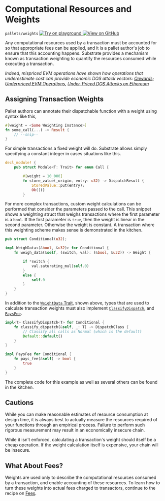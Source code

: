 # Computational Resources and Weights

`pallets/weights`
[
	![Try on playground](https://img.shields.io/badge/Playground-Try%20it!-brightgreen?logo=Parity%20Substrate)
](https://playground-staging.substrate.dev/?deploy=recipes&files=%2Fhome%2Fsubstrate%2Fworkspace%2Fpallets%2Fweights%2Fsrc%2Flib.rs)
[
	![View on GitHub](https://img.shields.io/badge/Github-View%20Code-brightgreen?logo=github)
](https://github.com/substrate-developer-hub/recipes/tree/master/pallets/weights/src/lib.rs)

Any computational resources used by a transaction must be accounted for so that appropriate fees can
be applied, and it is a pallet author's job to ensure that this accounting happens. Substrate
provides a mechanism known as transaction weighting to quantify the resources consumed while
executing a transaction.

_Indeed, mispriced EVM operations have shown how operations that underestimate cost can provide
economic DOS attack vectors: [Onwards; Underpriced EVM Operations](https://www.parity.io/onwards/),
[Under-Priced DOS Attacks on Ethereum](https://www4.comp.polyu.edu.hk/~csxluo/DoSEVM.pdf)_

## Assigning Transaction Weights

Pallet authors can annotate their dispatchable function with a weight using syntax like this,

```rust
#[weight = <Some Weighting Instance>]
fn some_call(...) -> Result {
	// --snip--
}
```

For simple transactions a fixed weight will do. Substrate allows simply specifying a constant
integer in cases situations like this.

```rust
decl_module! {
	pub struct Module<T: Trait> for enum Call {

		#[weight = 10_000]
		fn store_value(_origin, entry: u32) -> DispatchResult {
			StoredValue::put(entry);
			Ok(())
		}
```

For more complex transactions, custom weight calculations can be performed that consider the
parameters passed to the call. This snippet shows a weighting struct that weighs transactions where
the first parameter is a `bool`. If the first parameter is `true`, then the weight is linear in the
second parameter. Otherwise the weight is constant. A transaction where this weighting scheme makes
sense is demonstrated in the kitchen.

```rust
pub struct Conditional(u32);

impl WeighData<(&bool, &u32)> for Conditional {
	fn weigh_data(&self, (switch, val): (&bool, &u32)) -> Weight {

		if *switch {
			val.saturating_mul(self.0)
		}
		else {
			self.0
		}
	}
}
```

In addition to the
[`WeightData` Trait](https://substrate.dev/rustdocs/v2.0.0-rc4/frame_support/weights/trait.WeighData.html), shown
above, types that are used to calculate transaction weights must also implement
[`ClassifyDispatch`](https://substrate.dev/rustdocs/v2.0.0-rc4/frame_support/weights/trait.ClassifyDispatch.html),
and [`PaysFee`](https://substrate.dev/rustdocs/v2.0.0-rc4/frame_support/weights/trait.PaysFee.html).

```rust
impl<T> ClassifyDispatch<T> for Conditional {
    fn classify_dispatch(&self, _: T) -> DispatchClass {
        // Classify all calls as Normal (which is the default)
        Default::default()
    }
}
```

```rust
impl PaysFee for Conditional {
    fn pays_fee(&self) -> bool {
        true
    }
}
```

The complete code for this example as well as several others can be found in the kitchen.

## Cautions

While you can make reasonable estimates of resource consumption at design time, it is always best to
actually measure the resources required of your functions through an empirical process. Failure to
perform such rigorous measurement may result in an economically insecure chain.

While it isn't enforced, calculating a transaction's weight should itself be a cheap operation. If
the weight calculation itself is expensive, your chain will be insecure.

## What About Fees?

Weights are used only to describe the computational resources consumed by a transaction, and enable
accounting of these resources. To learn how to turn these weights into actual fees charged to
transactors, continue to the recipe on [Fees](./fees.md).
